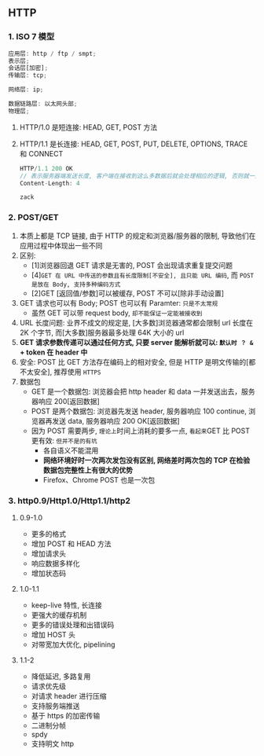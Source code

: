 ## HTTP

### 1. ISO 7 模型

```js
应用层: http / ftp / smpt;
表示层;
会话层[加密];
传输层: tcp;

网络层: ip;

数据链路层: 以太网头部;
物理层;
```

1. HTTP/1.0 是短连接: HEAD, GET, POST 方法
2. HTTP/1.1 是长连接: HEAD, GET, POST, PUT, DELETE, OPTIONS, TRACE 和 CONNECT

   ```js
   HTTP/1.1 200 OK
   // 表示服务器端发送长度, 客户端在接收到这么多数据后就会处理相应的逻辑, 否则就一直在接收
   Content-Length: 4

   zack
   ```

### 2. POST/GET

1. 本质上都是 TCP 链接, 由于 HTTP 的规定和浏览器/服务器的限制, 导致他们在应用过程中体现出一些不同
2. 区别:
   - [1]浏览器回退 GET 请求是无害的, POST 会出现请求重复提交问题
   - [4]`GET 在 URL 中传送的参数且有长度限制[不安全], 且只能 URL 编码`, 而 `POST 是放在 Body, 支持多种编码方式`
   - [2]GET [返回值/参数]可以被缓存, POST 不可以[除非手动设置]
3. GET 请求也可以有 Body; POST 也可以有 Paramter: `只是不太常规`
   - 虽然 GET 可以带 request body, `却不能保证一定能被接收到`
4. URL 长度问题: 业界不成文的规定是, [大多数]浏览器通常都会限制 url 长度在 2K 个字节, 而[大多数]服务器最多处理 64K 大小的 url
5. **GET 请求参数传递可以通过任何方式, 只要 server 能解析就可以: `默认时 ？ &` + token 在 header 中**
6. 安全: POST 比 GET 方法存在编码上的相对安全, 但是 HTTP 是明文传输的[都不太安全], 推荐使用 `HTTPS`
7. 数据包
   - GET 是一个数据包: 浏览器会把 http header 和 data 一并发送出去，服务器响应 200[返回数据]
   - POST 是两个数据包: 浏览器先发送 header, 服务器响应 100 continue, 浏览器再发送 data, 服务器响应 200 OK[返回数据]
   - 因为 POST 需要两步, `理论上`时间上消耗的要多一点, `看起来`GET 比 POST 更有效: `但并不是的有坑`
     - 各自语义不能混用
     - **网络环境好时一次两次发包没有区别, 网络差时两次包的 TCP 在检验数据包完整性上有很大的优势**
     - Firefox、Chrome POST 也是一次包

### 3. http0.9/Http1.0/Http1.1/http2

1. 0.9-1.0

   - 更多的格式
   - 增加 POST 和 HEAD 方法
   - 增加请求头
   - 响应数据多样化
   - 增加状态码

2. 1.0-1.1

   - keep-live 特性, 长连接
   - 更强大的缓存机制
   - 更多的错误处理和出错误码
   - 增加 HOST 头
   - 对带宽加大优化, pipelining

3. 1.1-2

   - 降低延迟, 多路复用
   - 请求优先级
   - 对请求 header 进行压缩
   - 支持服务端推送
   - 基于 https 的加密传输
   - 二进制分帧
   - spdy
   - 支持明文 http
